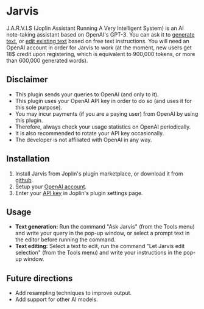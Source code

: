 # Jarvis

J.A.R.V.I.S (Joplin Assistant Running A Very Intelligent System) is an AI note-taking assistant based on OpenAI's GPT-3. You can ask it to [generate text](https://beta.openai.com/docs/guides/completion/introduction), or [edit existing text](https://beta.openai.com/docs/guides/completion/editing-text) based on free text instructions. You will need an OpenAI account in order for Jarvis to work (at the moment, new users get 18$ credit upon registering, which is equivalent to 900,000 tokens, or more than 600,000 generated words).

## Disclaimer

- This plugin sends your queries to OpenAI (and only to it).
- This plugin uses your OpenAI API key in order to do so (and uses it for this sole purpose).
- You may incur payments (if you are a paying user) from OpenAI by using this plugin.
- Therefore, always check your usage statistics on OpenAI periodically.
- It is also recommended to rotate your API key occasionally.
- The developer is not affiliated with OpenAI in any way.

## Installation

1. Install Jarvis from Joplin's plugin marketplace, or download it from [github](https://github.com/alondmnt/joplin-plugin-jarvis/releases).
2. Setup your [OpenAI account](https://beta.openai.com/signup).
3. Enter your [API key](https://beta.openai.com/account/api-keys) in Joplin's plugin settings page.

## Usage

- **Text generation:** Run the command "Ask Jarvis" (from the Tools menu) and write your query in the pop-up window, or select a prompt text in the editor before running the command.
- **Text editing:** Select a text to edit, run the command "Let Jarvis edit selection" (from the Tools menu) and write your instructions in the pop-up window.

## Future directions

- Add resampling techniques to improve output.
- Add support for other AI models.
